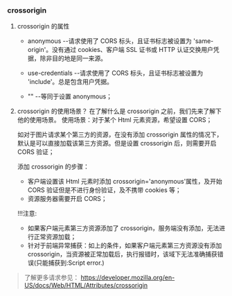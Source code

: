 ### crossorigin

1. crossorigin 的属性

   - anonymous --请求使用了 CORS 标头，且证书标志被设置为 'same-origin'。没有通过 cookies、客户端 SSL 证书或 HTTP 认证交换用户凭据，除非目的地是同一来源。
   - use-credentials --请求使用了 CORS 标头，且证书标志被设置为 'include'。总是包含用户凭据。

   - "" --等同于设置 anonymous；

2. crossorigin 的使用场景？
   在了解什么是 crossorigin 之前，我们先来了解下他的使用场景。
   使用场景：对于某个 Html 元素资源，希望设置 CORS；

   如对于图片请求某个第三方的资源，在没有添加 crossorigin 属性的情况下，默认是可以直接加载该第三方资源。但是设置 crossorigin 后，则需要开启 CORS 验证；

   添加 crossorigin 的步骤：

   - 客户端设置该 Html 元素时添加 crossorigin='anonymous'属性，及开始 CORS 验证但是不进行身份验证，及不携带 cookies 等；
   - 资源服务器需要开启 CORS；

   !!!注意:

   - 如果客户端元素第三方资源添加了 crossorigin，服务端没有添加，无法进行正常资源加载；
   - 针对于前端异常捕获：如上的条件，如果客户端元素第三方资源没有添加 crossorigin，当资源被正常加载后，执行报错时，该域下无法准确捕获错误(只能捕获到:Script error.)

> 了解更多请求参见：
> https://developer.mozilla.org/en-US/docs/Web/HTML/Attributes/crossorigin
